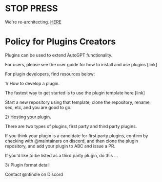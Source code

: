 # STOP PRESS

We're re-architecting. [HERE](https://github.com/Significant-Gravitas/Auto-GPT/wiki/Architecting)


# Policy for Plugins Creators

Plugins can be used to extend AutoGPT functionality.

For users, please see the user guide for how to install and use plugins [link]

For plugin developers, find resources below:

1/ How to develop a plugin.

The fastest way to get started is to use the plugin template here [link]

Start a new repository using that template, clone the repository, rename sec, etc, and you are good to go. 

2/ Hosting your plugin.

There are two types of plugins, first party and third party plugins. 

If you think your plugin is a candidate for first party plugins, confirm by checking with @maintainers on discord, and then clone the plugin repository, and add your plugin to ABC and issue a PR.

If you'd like to be listed as a third party plugin, do this ... 

3/ Plugin format detail 

Contact @ntindle on Discord